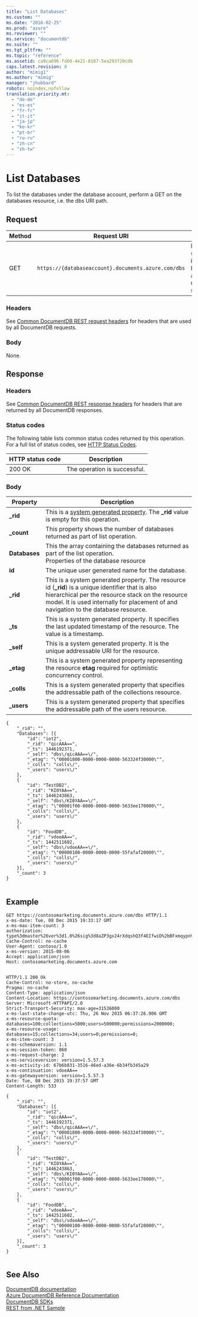 ```yaml
---
title: "List Databases"
ms.custom: ""
ms.date: "2016-02-25"
ms.prod: "azure"
ms.reviewer: ""
ms.service: "documentdb"
ms.suite: ""
ms.tgt_pltfrm: ""
ms.topic: "reference"
ms.assetid: ca9ca696-fd60-4e21-8107-5ea293f20cdb
caps.latest.revision: 8
author: "mimig1"
ms.author: "mimig"
manager: "jhubbard"
robots: noindex,nofollow
translation.priority.mt: 
  - "de-de"
  - "es-es"
  - "fr-fr"
  - "it-it"
  - "ja-jp"
  - "ko-kr"
  - "pt-br"
  - "ru-ru"
  - "zh-cn"
  - "zh-tw"
---
```

# List Databases
  To list the databases under the database account, perform a GET on the databases resource, i.e. the dbs URI path.  
  
## Request  
  
|Method|Request URI|Description|  
|------------|-----------------|-----------------|  
|GET|`https://{databaseaccount}.documents.azure.com/dbs`|Note that the {databaseaccount} is the name of the DocumentDB account created under your subscription.|  
  
### Headers  
 See [Common DocumentDB REST request headers](common-documentdb-rest-request-headers.md) for headers that are used by all DocumentDB requests.  
  
### Body  
 None.  
  
## Response  
  
### Headers  
 See [Common DocumentDB REST response headers](common-documentdb-rest-response-headers.md) for headers that are returned by all DocumentDB responses.  
  
### Status codes  
 The following table lists common status codes returned by this operation. For a full list of status codes, see [HTTP Status Codes](https://msdn.microsoft.com/library/azure/dn783364.aspx).  
  
|HTTP status code|Description|  
|----------------------|-----------------|  
|200 OK|The operation is successful.|  
  
### Body  
  
|Property|Description|  
|--------------|-----------------|  
|**_rid**|This is a [system generated property](http://azure.microsoft.com/documentation/articles/documentdb-resources/#system-vs-user-defined-resources). The **_rid** value is empty for this operation.|  
|**_count**|This property shows the number of databases returned as part of list operation.|  
|**Databases**|This the array containing the databases returned as part of the list operation.<br />Properties of the database resource|  
|**id**|The unique user generated name for the database.|  
|**_rid**|This is a system generated property. The resource id (**_rid**) is a unique identifier that is also hierarchical per the resource stack on the resource model. It is used internally for placement of and navigation to the database resource.|  
|**_ts**|This is a system generated property. It specifies the last updated timestamp of the resource. The value is a timestamp.|  
|**_self**|This is a system generated property. It is the unique addressable URI for the resource.|  
|**_etag**|This is a system generated property representing the resource **etag** required for optimistic concurrency control.|  
|**_colls**|This is a system generated property that specifies the addressable path of the collections resource.|  
|**_users**|This is a system generated property that specifies the addressable path of the users resource.|  
  
```  
{  
    "_rid": "",  
    "Databases": [{  
        "id": "iot2",  
        "_rid": "qicAAA==",  
        "_ts": 1446192371,  
        "_self": "dbs\/qicAAA==\/",  
        "_etag": "\"00001800-0000-0000-0000-563324f30000\"",  
        "_colls": "colls\/",  
        "_users": "users\/"  
    },  
    {  
        "id": "TestDB2",  
        "_rid": "KI0YAA==",  
        "_ts": 1446243863,  
        "_self": "dbs\/KI0YAA==\/",  
        "_etag": "\"00001f00-0000-0000-0000-5633ee170000\"",  
        "_colls": "colls\/",  
        "_users": "users\/"  
    },  
    {  
        "id": "FoodDB",  
        "_rid": "vdoeAA==",  
        "_ts": 1442511602,  
        "_self": "dbs\/vdoeAA==\/",  
        "_etag": "\"00000100-0000-0000-0000-55fafaf20000\"",  
        "_colls": "colls\/",  
        "_users": "users\/"  
    }],  
    "_count": 3  
}  
  
```  
  
## Example  
  
```  
GET https://contosomarketing.documents.azure.com/dbs HTTP/1.1  
x-ms-date: Tue, 08 Dec 2015 19:33:17 GMT  
x-ms-max-item-count: 3  
authorization: type%3dmaster%26ver%3d1.0%26sig%3d8aZP3gx24rXdqshQ3f4EIfwiD%2bBFxmqypnVg9GQkpwU%3d  
Cache-Control: no-cache  
User-Agent: contoso/1.0  
x-ms-version: 2015-08-06  
Accept: application/json  
Host: contosomarketing.documents.azure.com  
  
```  
  
```  
HTTP/1.1 200 Ok  
Cache-Control: no-store, no-cache  
Pragma: no-cache  
Content-Type: application/json  
Content-Location: https://contosomarketing.documents.azure.com/dbs  
Server: Microsoft-HTTPAPI/2.0  
Strict-Transport-Security: max-age=31536000  
x-ms-last-state-change-utc: Thu, 26 Nov 2015 06:37:26.906 GMT  
x-ms-resource-quota: databases=100;collections=5000;users=500000;permissions=2000000;  
x-ms-resource-usage: databases=15;collections=34;users=0;permissions=0;  
x-ms-item-count: 3  
x-ms-schemaversion: 1.1  
x-ms-session-token: 860  
x-ms-request-charge: 2  
x-ms-serviceversion: version=1.5.57.3  
x-ms-activity-id: 67b6b831-3516-46ed-a36e-6b34fb345a29  
x-ms-continuation: vdoeAA==  
x-ms-gatewayversion: version=1.5.57.3  
Date: Tue, 08 Dec 2015 19:37:57 GMT  
Content-Length: 533  
  
{  
    "_rid": "",  
    "Databases": [{  
        "id": "iot2",  
        "_rid": "qicAAA==",  
        "_ts": 1446192371,  
        "_self": "dbs\/qicAAA==\/",  
        "_etag": "\"00001800-0000-0000-0000-563324f30000\"",  
        "_colls": "colls\/",  
        "_users": "users\/"  
    },  
    {  
        "id": "TestDB2",  
        "_rid": "KI0YAA==",  
        "_ts": 1446243863,  
        "_self": "dbs\/KI0YAA==\/",  
        "_etag": "\"00001f00-0000-0000-0000-5633ee170000\"",  
        "_colls": "colls\/",  
        "_users": "users\/"  
    },  
    {  
        "id": "FoodDB",  
        "_rid": "vdoeAA==",  
        "_ts": 1442511602,  
        "_self": "dbs\/vdoeAA==\/",  
        "_etag": "\"00000100-0000-0000-0000-55fafaf20000\"",  
        "_colls": "colls\/",  
        "_users": "users\/"  
    }],  
    "_count": 3  
}  
  
```  
  
## See Also  
 [DocumentDB documentation](http://azure.microsoft.com/documentation/services/documentdb/)   
 [Azure DocumentDB Reference Documentation](Azure%20DocumentDB%20Reference%20Documentation.md)   
 [DocumentDB SDKs](https://azure.microsoft.com/documentation/articles/documentdb-sdk-dotnet/)   
 [REST from .NET Sample](https://github.com/Azure/azure-documentdb-dotnet/tree/master/samples/rest-from-.net)  
  
  